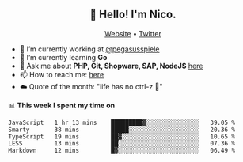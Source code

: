 <h2 align="center">👋 Hello! I'm Nico.</h2>
<p align="center">
  <a href="https://gruselhaus.com">Website</a> •
  <a href="https://twitter.com/NicoFinkernagel">Twitter</a>
</p>


- 🔭 I’m currently working at [@pegasusspiele](https://github.com/pegasusspiele)
- 🌱 I’m currently learning **Go**
- 💬 Ask me about **PHP, Git, Shopware, SAP, NodeJS** [here](https://github.com/gruselhaus/gruselhaus/issues)
- 📫 How to reach me: [here](https://github.com/gruselhaus/gruselhaus/issues)
- ☁️ Quote of the month: "life has no ctrl-z 🌴"

📊 **This week I spent my time on**
<!--START_SECTION:waka-->
```text
JavaScript   1 hr 13 mins    █████████▓░░░░░░░░░░░░░░░   39.05 % 
Smarty       38 mins         █████░░░░░░░░░░░░░░░░░░░░   20.36 % 
TypeScript   19 mins         ██▓░░░░░░░░░░░░░░░░░░░░░░   10.65 % 
LESS         13 mins         ██░░░░░░░░░░░░░░░░░░░░░░░   07.36 % 
Markdown     12 mins         █▓░░░░░░░░░░░░░░░░░░░░░░░   06.49 % 
```
<!--END_SECTION:waka-->
